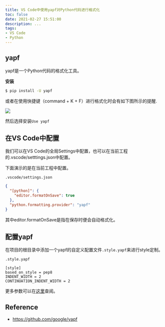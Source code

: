 ```yaml
---
title: VS Code中使用yapf对Python代码进行格式化
toc: false
date: 2021-02-27 15:51:00
description: ...
tags:
- VS Code
- Python
---
```


## yapf

yapf是一个Python代码的格式化工具。

**安装**

```bash
$ pip install -U yapf
```

或者在使用快捷键（command + K + F）进行格式化时会有如下图所示的提醒.

![](/images/yapf-01.png)

然后选择安装`Use yapf`

## 在VS Code中配置

我们可以在VS Code的全局Settings中配置，也可以在当前工程的.vscode/setttings.json中配置。

下面演示的是在当前工程中配置。

`.vscode/settings.json`

```json
{ 
  "[python]": {
    "editor.formatOnSave": true
  },
  "python.formatting.provider": "yapf"
}
```

其中editor.formatOnSave是指在保存时便会自动格式化。

## 配置yapf

在项目的根目录中添加一个yapf的自定义配置文件`.style.yapf`来进行style定制。

`.style.yapf`

```
[style]
based_on_style = pep8
INDENT_WIDTH = 2
CONTINUATION_INDENT_WIDTH = 2
```

更多参数可以在[这里](https://github.com/google/yapf/blob/main/yapf/yapflib/style.py#L445)查阅。

## Reference

- https://github.com/google/yapf